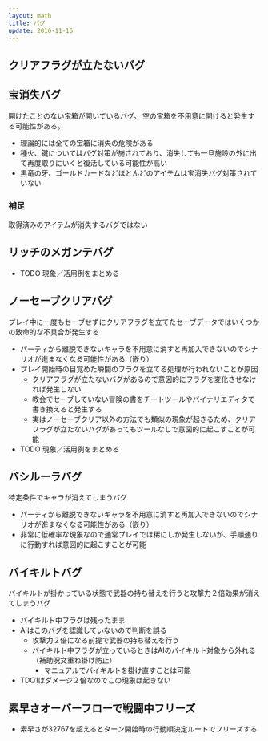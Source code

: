 ```yaml
---
layout: math
title: バグ
update: 2016-11-16
---
```


## クリアフラグが立たないバグ


## 宝消失バグ

開けたことのない宝箱が開いているバグ。
空の宝箱を不用意に開けると発生する可能性がある。

* 理論的には全ての宝箱に消失の危険がある
* 種火、鍵についてはバグ対策が施されており、消失しても一旦施設の外に出て再度取りにいくと復活している可能性が高い
* 黒竜の牙、ゴールドカードなどほとんどのアイテムは宝消失バグ対策されていない

### 補足

取得済みのアイテムが消失するバグではない


## リッチのメガンテバグ

* TODO 現象／活用例をまとめる


## ノーセーブクリアバグ

プレイ中に一度もセーブせずにクリアフラグを立てたセーブデータではいくつかの致命的な不具合が発生する

* パーティから離脱できないキャラを不用意に消すと再加入できないのでシナリオが進まなくなる可能性がある（嵌り）
* プレイ開始時の目覚めた瞬間のフラグを立てる処理が行われないことが原因
	* クリアフラグが立たないバグがあるので意図的にフラグを変化させなければ発生しない
	* 教会でセーブしていない冒険の書をチートツールやバイナリエディタで書き換えると発生する
	* 実はノーセーブクリア以外の方法でも類似の現象が起きるため、クリアフラグが立たないバグがあってもツールなしで意図的に起こすことが可能
* TODO 現象／活用例をまとめる


## バシルーラバグ

特定条件でキャラが消えてしまうバグ

* パーティから離脱できないキャラを不用意に消すと再加入できないのでシナリオが進まなくなる可能性がある（嵌り）
* 非常に低確率な現象なので通常プレイでは稀にしか発生しないが、手順通りに行動すれば意図的に起こすことが可能


## バイキルトバグ

バイキルトが掛かっている状態で武器の持ち替えを行うと攻撃力２倍効果が消えてしまうバグ

* バイキルト中フラグは残ったまま
* AIはこのバグを認識していないので判断を誤る
	* 攻撃力２倍になる前提で武器の持ち替えを行う
	* バイキルト中フラグが立っているときはAIのバイキルト対象から外れる（補助呪文重ね掛け防止）
		* マニュアルでバイキルトを掛け直すことは可能
* TDQ1はダメージ２倍なのでこの現象は起きない


## 素早さオーバーフローで戦闘中フリーズ

* 素早さが32767を超えるとターン開始時の行動順決定ルートでフリーズする

